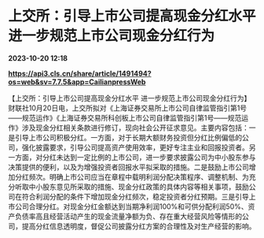 # 上交所：引导上市公司提高现金分红水平 进一步规范上市公司现金分红行为

**2023-10-20 12:18**

**https://api3.cls.cn/share/article/1491494?os=web&sv=7.7.5&app=CailianpressWeb**

【上交所：引导上市公司提高现金分红水平 进一步规范上市公司现金分红行为】财联社10月20日电，上交所拟对《上海证券交易所上市公司自律监管指引第1号——规范运作》《上海证券交易所科创板上市公司自律监管指引第1号——规范运作》涉及现金分红相关条款进行修订，现向社会公开征求意见。主要内容包括：一是引导上市公司积极分红。一方面，对于长期大额财务投资但分红比例偏低的公司，强化披露要求，引导公司提高资产使用效率，更好专注主业和回报投资者。另一方面，对分红未达到一定比例的上市公司，进一步要求披露公司为中小股东参与决策提供的便利，以及为增强投资者回报水平拟采取的措施。二是鼓励上市公司增加分红频次。明确上市公司应当在章程中载明利润分配决策程序、调整机制、为充分听取中小股东意见所采取的措施、现金分红政策的具体内容等相关事项，鼓励公司在符合利润分配的条件下增加现金分红频次，稳定投资者分红预期。三是引导上市公司合理分红。对现金分红金额达到当期净利润100%和可供分配利润50%、资产负债率高且经营活动产生的现金流量净额为负、存在重大经营风险等情形的公司，提高分红信息透明度，督促公司披露分红方案的合理性及对生产经营的影响。